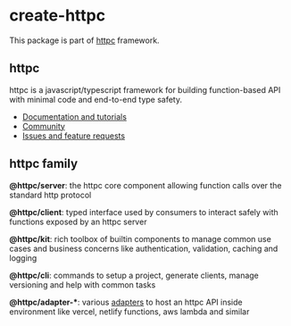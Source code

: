 # create-httpc
This package is part of [httpc](https://httpc.dev) framework.

## httpc
httpc is a javascript/typescript framework for building function-based API with minimal code and end-to-end type safety.
- [Documentation and tutorials](https://httpc.dev/docs)
- [Community](https://httpc.dev/discord)
- [Issues and feature requests](https://httpc.dev/issues)

## httpc family
**@httpc/server**: the httpc core component allowing function calls over the standard http protocol

**@httpc/client**: typed interface used by consumers to interact safely with functions exposed by an httpc server

**@httpc/kit**: rich toolbox of builtin components to manage common use cases and business concerns like authentication, validation, caching and logging

**@httpc/cli**: commands to setup a project, generate clients, manage versioning and help with common tasks

**@httpc/adapter-\***: various [adapters](https://httpc.dev/docs/adapters) to host an httpc API inside environment like vercel, netlify functions, aws lambda and similar
